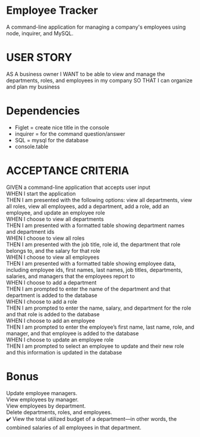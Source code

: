 # Employee Tracker
A command-line application for managing a company's employees using node, inquirer, and MySQL.
# USER STORY
AS A business owner
I WANT to be able to view and manage the departments, roles, and employees in my company
SO THAT I can organize and plan my business

# Dependencies
- Figlet = create nice title in the console
- inquirer = for the command question/answer
- SQL = mysql for the database
- console.table

# ACCEPTANCE CRITERIA
GIVEN a command-line application that accepts user input <br>
WHEN I start the application <br>
THEN I am presented with the following options: view all departments, view all roles, view all employees, add a department, add a role, add an employee, and update an employee role<br>
WHEN I choose to view all departments<br>
THEN I am presented with a formatted table showing department names and department ids<br>
WHEN I choose to view all roles<br>
THEN I am presented with the job title, role id, the department that role belongs to, and the salary for that role<br>
WHEN I choose to view all employees<br>
THEN I am presented with a formatted table showing employee data, including employee ids, first names, last names, job titles, departments, salaries, and managers that the employees report to<br>
WHEN I choose to add a department<br>
THEN I am prompted to enter the name of the department and that department is added to the database<br>
WHEN I choose to add a role<br>
THEN I am prompted to enter the name, salary, and department for the role and that role is added to the database<br>
WHEN I choose to add an employee<br>
THEN I am prompted to enter the employee’s first name, last name, role, and manager, and that employee is added to the database<br>
WHEN I choose to update an employee role<br>
THEN I am prompted to select an employee to update and their new role and this information is updated in the database<br>

# Bonus
Update employee managers.<br>
View employees by manager.<br>
View employees by department.<br>
Delete departments, roles, and employees.<br> ✔️
View the total utilized budget of a department—in other words, the combined salaries of all employees in that department.<br>